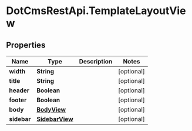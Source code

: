 # DotCmsRestApi.TemplateLayoutView

## Properties

Name | Type | Description | Notes
------------ | ------------- | ------------- | -------------
**width** | **String** |  | [optional] 
**title** | **String** |  | [optional] 
**header** | **Boolean** |  | [optional] 
**footer** | **Boolean** |  | [optional] 
**body** | [**BodyView**](BodyView.md) |  | [optional] 
**sidebar** | [**SidebarView**](SidebarView.md) |  | [optional] 


